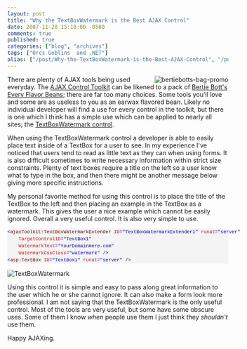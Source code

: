 ```yaml
---
layout: post
title: "Why the TextBoxWatermark is the Best AJAX Control"
date: 2007-11-28 15:10:00 -0500
comments: true
published: true
categories: ["blog", "archives"]
tags: ["Orcs Goblins  and .NET"]
alias: ["/post/Why-the-TextBoxWatermark-is-the-Best-AJAX-Control", "/post/why-the-textboxwatermark-is-the-best-ajax-control"]
---
```

<!-- more -->

<p><img src="http://static.flickr.com/2106/2070843877_f417d3bffc.jpg" border="0" alt="bertiebotts-bag-promo" align="right" />There are plenty of AJAX tools being used everyday. The <a href="http://www.asp.net/AJAX/AjaxControlToolkit/Samples/Default.aspx" target="_blank">AJAX Control Toolkit</a> can be likened to&nbsp;a pack of <a href="http://www.mugglenet.com/info/other/beans.shtml" target="_blank">Bertie Bott's Every Flavor Beans</a>; there are far too many choices. Some tools you'll love and some are as&nbsp;useless to you&nbsp;as an earwax flavored bean. Likely no individual developer will find a use for every control in the toolkit, but there is one which I think has a simple use which can be applied to nearly all sites; the <a href="http://www.asp.net/AJAX/AjaxControlToolkit/Samples/TextBoxWatermark/TextBoxWatermark.aspx" target="_blank">TextBoxWatermark control</a>.</p>
<p>When using the&nbsp;TextBoxWatermark&nbsp;control&nbsp;a developer is able to easily place text inside of a TextBox for a user to see. In my experience I've noticed that users tend to read as little text as they can when using forms. It is also difficult sometimes to write necessary information within strict size constraints. Plenty of text boxes require a title on the left so a user know what to type in the box, and then there might be another message below giving more specific instructions.</p>
<p>My personal favorite method for using this control is to place the title of the TextBox to the left and then placing an example in the TextBox as a watermark. This gives the user a nice example which cannot be easily ignored. Overall a very useful control. It is also very simple to use.</p>
<div>
<pre style="font-size: 8pt; margin: 0em; overflow: visible; width: 100%; color: black; line-height: 12pt; font-family: consolas, 'Courier New', courier, monospace; background-color: #f4f4f4; border-style: none; padding: 0px;"><span style="color:#0000ff;">&lt;</span><span style="color:#800000;">ajaxToolkit:TextBoxWatermarkExtender</span> <span style="color:#ff0000;">ID</span><span style="color:#0000ff;">="TextBoxWatermarkExtender1"</span> <span style="color:#ff0000;">runat</span><span style="color:#0000ff;">="server"</span>
    <span style="color:#ff0000;">TargetControlID</span><span style="color:#0000ff;">="TextBox1"</span>
    <span style="color:#ff0000;">WatermarkText</span><span style="color:#0000ff;">="YourDomainHere.com"</span>
    <span style="color:#ff0000;">WatermarkCssClass</span><span style="color:#0000ff;">="watermark"</span> <span style="color:#0000ff;">/&gt;</span>
<span style="color:#0000ff;">&lt;</span><span style="color:#800000;">asp:TextBox</span> <span style="color:#ff0000;">ID</span><span style="color:#0000ff;">="TextBox1"</span> <span style="color:#ff0000;">runat</span><span style="color:#0000ff;">="server"</span> <span style="color:#0000ff;">/&gt;</span></pre>
</div>
<p><img src="http://static.flickr.com/2356/2071638738_1c19dfdf2c.jpg" border="0" alt="TextBoxWatermark" /></p>
<p>Using this control it is simple and easy to pass along great information to the user which he or she cannot ignore. It can also make a form look more professional. I am not saying that the TextBoxWatermark is the only useful control. Most of the tools are very useful, but some have some obscure uses. Some of them I know <em>when</em> people use them I just think they <em>shouldn't</em> use them.</p>
<p>Happy AJAXing.</p>
